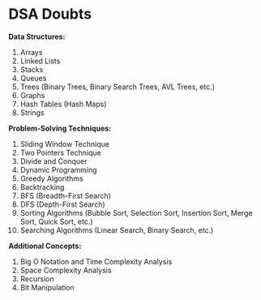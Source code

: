 # DSA Doubts

**Data Structures:**
1. Arrays
2. Linked Lists
3. Stacks
4. Queues
5. Trees (Binary Trees, Binary Search Trees, AVL Trees, etc.)
6. Graphs
7. Hash Tables (Hash Maps)
8. Strings 

**Problem-Solving Techniques:**
1. Sliding Window Technique
2. Two Pointers Technique
3. Divide and Conquer
4. Dynamic Programming
5. Greedy Algorithms
6. Backtracking
7. BFS (Breadth-First Search)
8. DFS (Depth-First Search)
9. Sorting Algorithms (Bubble Sort, Selection Sort, Insertion Sort, Merge Sort, Quick Sort, etc.)
10. Searching Algorithms (Linear Search, Binary Search, etc.)

**Additional Concepts:**
1. Big O Notation and Time Complexity Analysis
2. Space Complexity Analysis
3. Recursion
4. Bit Manipulation

